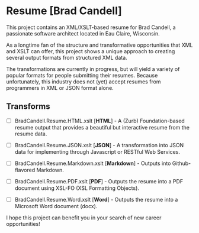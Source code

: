 # Resume [Brad Candell]

This project contains an XML/XSLT-based resume for Brad Candell, a passionate software 
architect located in Eau Claire, Wisconsin. 

As a longtime fan of the structure and transformative opportunities that XML and XSLT 
can offer, this project shows a unique approach to creating several output formats from 
structured XML data.

The transformations are currently in progress, but will yield a variety of popular formats 
for people submitting their resumes. Because unfortunately, this industry does not (yet) accept 
resumes from programmers in XML or JSON format alone. 

## Transforms
- [ ] BradCandell.Resume.HTML.xslt [**HTML**] - A (Zurb) Foundation-based resume output that provides a beautiful but interactive resume from the resume data.
- [ ] BradCandell.Resume.JSON.xslt [**JSON**] - A transformation into JSON data for implementing through Javascript or RESTful Web Services.
- [ ] BradCandell.Resume.Markdown.xslt [**Markdown**] - Outputs into Github-flavored Markdown.
- [ ] BradCandell.Resume.PDF.xslt [**PDF**] - Outputs the resume into a PDF document using XSL-FO (XSL Formatting Objects).
- [ ] BradCandell.Resume.Word.xslt [**Word**] - Outputs the resume into a Microsoft Word document (docx). 



I hope this project can benefit you in your search of new career opportunities!
